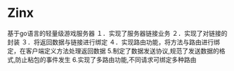 # Zinx
基于go语言的轻量级游戏服务器
１．实现了服务器链接业务
２．实现了对链接的封装
３．将返回数据与链接进行绑定
４．实现路由功能，将方法与路由进行绑定，在客户端定义方法处理返回数据
5.制定了数据发送协议,规范了发送数据的格式,防止粘包的事件发生
6.实现了多路由功能,不同请求可绑定多种路由
